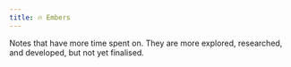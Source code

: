 ```yaml
---
title: 🔥 Embers
---
```

Notes that have more time spent on. They are more explored, researched, and developed, but not yet finalised.